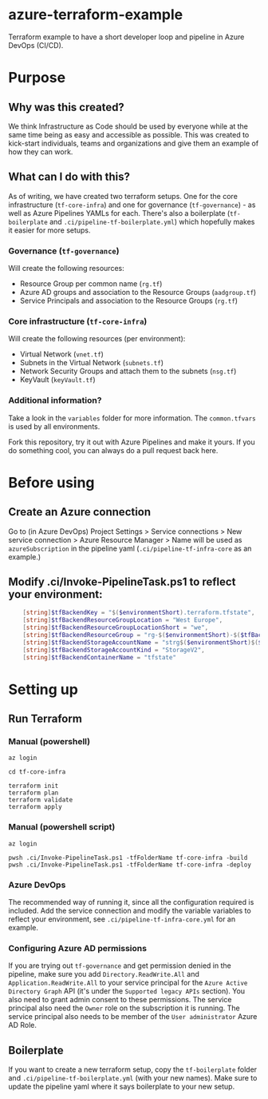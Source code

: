 # azure-terraform-example
Terraform example to have a short developer loop and pipeline in Azure DevOps (CI/CD).

# Purpose
## Why was this created?
We think Infrastructure as Code should be used by everyone while at the same time being as easy and accessible as possible.
This was created to kick-start individuals, teams and organizations and give them an example of how they can work.

## What can I do with this?
As of writing, we have created two terraform setups. One for the core infrastructure (`tf-core-infra`) and one for governance (`tf-governance`) - as well as Azure Pipelines YAMLs for each. There's also a boilerplate (`tf-boilerplate` and `.ci/pipeline-tf-boilerplate.yml`) which hopefully makes it easier for more setups.

### Governance (`tf-governance`)
Will create the following resources:
* Resource Group per common name (`rg.tf`)
* Azure AD groups and association to the Resource Groups (`aadgroup.tf`)
* Service Principals and association to the Resource Groups (`rg.tf`)

### Core infrastructure (`tf-core-infra`)
Will create the following resources (per environment):
* Virtual Network (`vnet.tf`)
* Subnets in the Virtual Network (`subnets.tf`)
* Network Security Groups and attach them to the subnets (`nsg.tf`)
* KeyVault (`keyVault.tf`)

### Additional information?
Take a look in the `variables` folder for more information. The `common.tfvars` is used by all environments.

Fork this repository, try it out with Azure Pipelines and make it yours. If you do something cool, you can always do a pull request back here.

# Before using
## Create an Azure connection
Go to (in Azure DevOps) Project Settings > Service connections > New service connection > Azure Resource Manager > Name will be used as `azureSubscription` in the pipeline yaml (`.ci/pipeline-tf-infra-core` as an example.)

## Modify .ci/Invoke-PipelineTask.ps1 to reflect your environment:
```powershell
    [string]$tfBackendKey = "$($environmentShort).terraform.tfstate",
    [string]$tfBackendResourceGroupLocation = "West Europe",
    [string]$tfBackendResourceGroupLocationShort = "we",
    [string]$tfBackendResourceGroup = "rg-$($environmentShort)-$($tfBackendResourceGroupLocationShort)-tfstate",
    [string]$tfBackendStorageAccountName = "strg$($environmentShort)$($tfBackendResourceGroupLocationShort)tfstate",
    [string]$tfBackendStorageAccountKind = "StorageV2",
    [string]$tfBackendContainerName = "tfstate"
```

# Setting up
## Run Terraform
### Manual (powershell)
```
az login

cd tf-core-infra

terraform init
terraform plan
terraform validate
terraform apply
```

### Manual (powershell script)
```
az login

pwsh .ci/Invoke-PipelineTask.ps1 -tfFolderName tf-core-infra -build
pwsh .ci/Invoke-PipelineTask.ps1 -tfFolderName tf-core-infra -deploy
```

### Azure DevOps
The recommended way of running it, since all the configuration required is included. Add the service connection and modify the variable variables to reflect your environment, see `.ci/pipeline-tf-infra-core.yml` for an example.

### Configuring Azure AD permissions
If you are trying out `tf-governance` and get permission denied in the pipeline, make sure you add `Directory.ReadWrite.All` and `Application.ReadWrite.All` to your service principal for the `Azure Active Directory Graph` API (it's under the `Supported legacy APIs` section). You also need to grant admin consent to these permissions. The service principal also need the `Owner` role on the subscription it is running. The service principal also needs to be member of the `User administrator` Azure AD Role.

## Boilerplate
If you want to create a new terraform setup, copy the `tf-boilerplate` folder and `.ci/pipeline-tf-boilerplate.yml` (with your new names). Make sure to update the pipeline yaml where it says boilerplate to your new setup.
